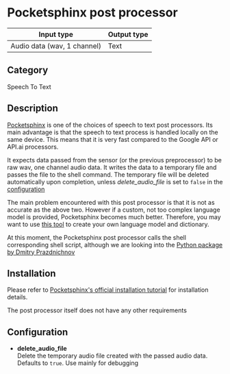 # Pocketsphinx post processor

| Input type                  | Output type |
|-----------------------------|-------------|
| Audio data (wav, 1 channel) | Text        |

## Category

Speech To Text

## Description

[Pocketsphinx](http://cmusphinx.sourceforge.net/) is one of the choices of speech to text post processors. Its main advantage is that the speech to text process is handled locally on the same device. This means that it is very fast compared to the Google API or API.ai processors.

It expects data passed from the sensor (or the previous preprocessor) to be raw wav, one channel audio data. It writes the data to a temporary file and passes the file to the shell command. The temporary file will be deleted automatically upon completion, unless *delete_audio_file* is set to `false` in the [configuration](#configuration)

The main problem encountered with this post processor is that it is not as accurate as the above two. However if a custom, not too complex language model is provided, Pocketsphinx becomes much better. Therefore, you may want to use [this tool](http://www.speech.cs.cmu.edu/tools/lmtool-new.html) to create your own language model and dictionary.

At this moment, the Pocketsphinx post processor calls the shell corresponding shell script, although we are looking into the [Python package by Dmitry Prazdnichnov](https://github.com/bambocher/pocketsphinx-python)

## Installation

Please refer to [Pocketsphinx's official installation tutorial](http://cmusphinx.sourceforge.net/wiki/tutorialpocketsphinx) for installation details.

The post processor itself does not have any other requirements

## Configuration

- **delete_audio_file**  
Delete the temporary audio file created with the passed audio data. Defaults to `true`. Use mainly for debugging
